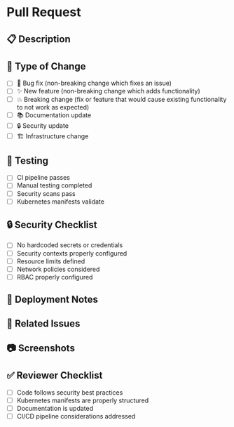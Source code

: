 # Pull Request

## 📋 Description
<!-- Describe your changes in detail -->

## 🔧 Type of Change
- [ ] 🐛 Bug fix (non-breaking change which fixes an issue)
- [ ] ✨ New feature (non-breaking change which adds functionality)
- [ ] 💥 Breaking change (fix or feature that would cause existing functionality to not work as expected)
- [ ] 📚 Documentation update
- [ ] 🔒 Security update
- [ ] 🏗️ Infrastructure change

## 🧪 Testing
- [ ] CI pipeline passes
- [ ] Manual testing completed
- [ ] Security scans pass
- [ ] Kubernetes manifests validate

## 🔒 Security Checklist
- [ ] No hardcoded secrets or credentials
- [ ] Security contexts properly configured
- [ ] Resource limits defined
- [ ] Network policies considered
- [ ] RBAC properly configured

## 📝 Deployment Notes
<!-- Any special deployment considerations -->

## 🔗 Related Issues
<!-- Link any related issues -->

## 📷 Screenshots
<!-- If applicable, add screenshots to help explain your changes -->

## ✅ Reviewer Checklist
- [ ] Code follows security best practices
- [ ] Kubernetes manifests are properly structured
- [ ] Documentation is updated
- [ ] CI/CD pipeline considerations addressed